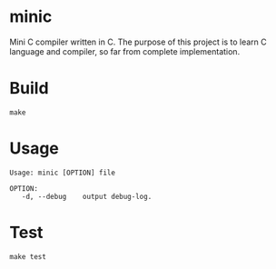 # minic
Mini C compiler written in C. 
The purpose of this project is to learn C language and compiler, so far from complete implementation.

# Build
```
make
```

# Usage
```
Usage: minic [OPTION] file

OPTION:
   -d, --debug    output debug-log.
```

# Test
```
make test
```
